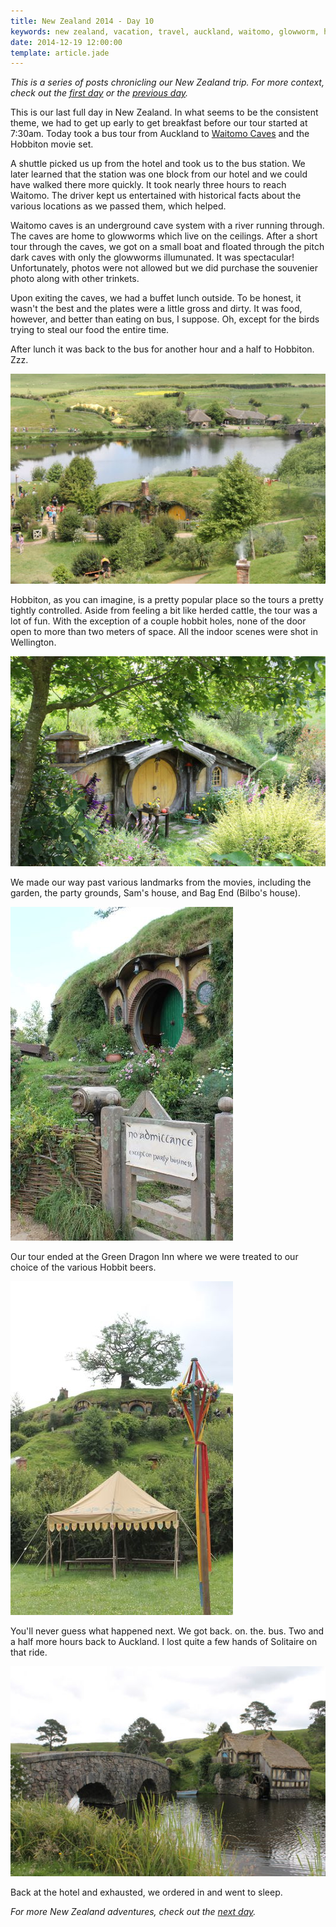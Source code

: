 ```yaml
---
title: New Zealand 2014 - Day 10
keywords: new zealand, vacation, travel, auckland, waitomo, glowworm, hobbiton, lord of the rings, green dragon inn
date: 2014-12-19 12:00:00
template: article.jade
---
```

*This is a series of posts chronicling our New Zealand trip. For more context, check out the [first day][first] or the [previous day][prev].*

This is our last full day in New Zealand. In what seems to be the consistent theme, we had to get up early to get breakfast before our tour started at 7:30am. Today took a bus tour from Auckland to [Waitomo Caves][1] and the Hobbiton movie set.

A shuttle picked us up from the hotel and took us to the bus station. We later learned that the station was one block from our hotel and we could have walked there more quickly. It took nearly three hours to reach Waitomo. The driver kept us entertained with historical facts about the various locations as we passed them, which helped.

Waitomo caves is an underground cave system with a river running through. The caves are home to glowworms which live on the ceilings. After a short tour through the caves, we got on a small boat and floated through the pitch dark caves with only the glowworms illumunated. It was spectacular! Unfortunately, photos were not allowed but we did purchase the souvenier photo along with other trinkets.

Upon exiting the caves, we had a buffet lunch outside. To be honest, it wasn't the best and the plates were a little gross and dirty. It was food, however, and better than eating on bus, I  suppose. Oh, except for the birds trying to steal our food the entire time.

After lunch it was back to the bus for another hour and a half to Hobbiton. Zzz.

[![Hobbiton movie set][t1]][p1]

Hobbiton, as you can imagine, is a pretty popular place so the tours a pretty tightly controlled. Aside from feeling a bit like herded cattle, the tour was a lot of fun. With the exception of a couple hobbit holes, none of the door open to more than two meters of space. All the indoor scenes were shot in Wellington.

[![A hobbit hole][t2]][p2]

We made our way past various landmarks from the movies, including the garden, the party grounds, Sam's house, and Bag End (Bilbo's house).

[![Hobbiton movie set][t3]][p3]

Our tour ended at the Green Dragon Inn where we were treated to our choice of the various Hobbit beers.

[![Hobbiton movie set][t4]][p4]

You'll never guess what happened next. We got back. on. the. bus. Two and a half more hours back to Auckland. I lost quite a few hands of Solitaire on that ride.

[![Hobbiton movie set][t5]][p5]

Back at the hotel and exhausted, we ordered in and went to sleep.

*For more New Zealand adventures, check out the [next day][next].*

[first]: /blog/new-zealand-2014-day-1/
[prev]: /blog/new-zealand-2014-day-9/
[next]: /blog/new-zealand-2014-day-11/

[1]: http://en.wikipedia.org/wiki/Waitomo_Caves

[p1]: /media/images/nz14/day10/hobbiton-1.jpg
[t1]: /media/images/nz14/day10/thumb-hobbiton-1.jpg
[p2]: /media/images/nz14/day10/hobbiton-2.jpg
[t2]: /media/images/nz14/day10/thumb-hobbiton-2.jpg
[p3]: /media/images/nz14/day10/hobbiton-3.jpg
[t3]: /media/images/nz14/day10/thumb-hobbiton-3.jpg
[p4]: /media/images/nz14/day10/hobbiton-4.jpg
[t4]: /media/images/nz14/day10/thumb-hobbiton-4.jpg
[p5]: /media/images/nz14/day10/hobbiton-5.jpg
[t5]: /media/images/nz14/day10/thumb-hobbiton-5.jpg
